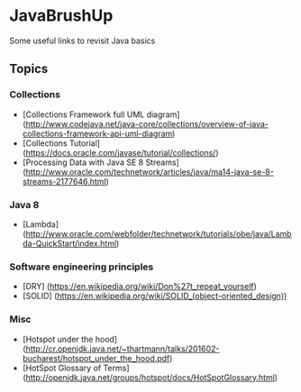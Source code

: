 # JavaBrushUp
Some useful links to revisit Java basics

## Topics
### Collections
* [Collections Framework full UML diagram] (http://www.codejava.net/java-core/collections/overview-of-java-collections-framework-api-uml-diagram)
* [Collections Tutorial] (https://docs.oracle.com/javase/tutorial/collections/)
* [Processing Data with Java SE 8 Streams] (http://www.oracle.com/technetwork/articles/java/ma14-java-se-8-streams-2177646.html)

### Java 8
* [Lambda] (http://www.oracle.com/webfolder/technetwork/tutorials/obe/java/Lambda-QuickStart/index.html)

### Software engineering principles
* [DRY] (https://en.wikipedia.org/wiki/Don%27t_repeat_yourself)
* [SOLID] (https://en.wikipedia.org/wiki/SOLID_(object-oriented_design))

### Misc
* [Hotspot under the hood] (http://cr.openjdk.java.net/~thartmann/talks/201602-bucharest/hotspot_under_the_hood.pdf)
* [HotSpot Glossary of Terms] (http://openjdk.java.net/groups/hotspot/docs/HotSpotGlossary.html)



